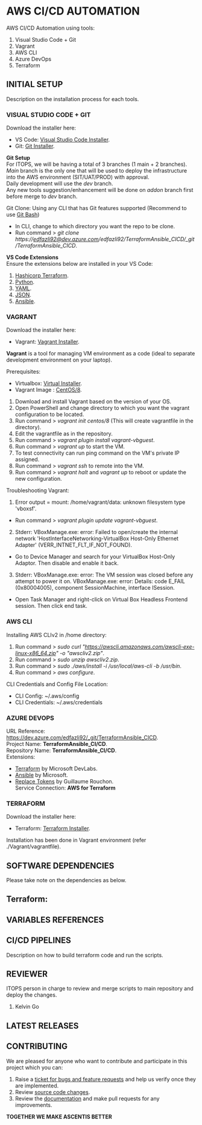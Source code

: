 # AWS CI/CD AUTOMATION 
AWS CI/CD Automation using tools:
1. Visual Studio Code + Git
2. Vagrant
3. AWS CLI
4. Azure DevOps
5. Terraform

## INITIAL SETUP
Description on the installation process for each tools.  
   
### VISUAL STUDIO CODE + GIT
Download the installer here:  
- VS Code: [Visual Studio Code Installer](https://code.visualstudio.com/).
- Git: [Git Installer](https://git-scm.com/).  
  
**Git Setup**  
For ITOPS, we will be having a total of 3 branches (1 main + 2 branches).  
*Main* branch is the only one that will be used to deploy the infrastructure into the AWS environment (SIT/UAT/PROD) with approval.  
Daily development will use the *dev* branch.  
Any new tools suggestion/enhancement will be done on *addon* branch first before merge to *dev* branch.  
  
Git Clone:
Using any CLI that has Git features supported (Recommend to use [Git Bash](https://git-scm.com/))  
- In CLI, change to which directory you want the repo to be clone.  
- Run command > *git clone https://edfazli92@dev.azure.com/edfazli92/TerraformAnsible_CICD/_git/TerraformAnsible_CICD*.  
  
**VS Code Extensions**  
Ensure the extensions below are installed in your VS Code:  
1. [Hashicorp Terraform](hashicorp.terraform).
2. [Python](ms-python.python).
3. [YAML](redhat.vscode-yaml).
4. [JSON](zainchen.json).
5. [Ansible](tomaciazek.ansible).
  
### VAGRANT
Download the installer here:  
- Vagrant: [Vagrant Installer](https://www.vagrantup.com/downloads).
  
**Vagrant** is a tool for managing VM environment as a code (ideal to separate development environment on your laptop).  
  
Prerequisites:  
- Virtualbox: [Virtual Installer](https://www.virtualbox.org/).  
- Vagrant Image : [CentOS/8](https://app.vagrantup.com/centos/boxes/8).  
  
1. Download and install Vagrant based on the version of your OS.  
2. Open PowerShell and change directory to which you want the vagrant configuration to be located.  
3. Run command > *vagrant init centos/8* (This will create vagrantfile in the directory).  
4. Edit the vagrantfile as in the repository.  
5. Run command > *vagrant plugin install vagrant-vbguest*.  
6. Run command > *vagrant up* to start the VM.  
7. To test connectivity can run ping command on the VM's private IP assigned.  
8. Run command > *vagrant ssh* to remote into the VM.  
9. Run command > *vagrant halt* and *vagrant up* to reboot or update the new configuration.  
  
Troubleshooting Vagrant:
1. Error output = mount: /home/vagrant/data: unknown filesystem type 'vboxsf'.  
- Run command > *vagrant plugin update vagrant-vbguest*.  
2. Stderr: VBoxManage.exe: error: Failed to open/create the internal network 'HostInterfaceNetworking-VirtualBox Host-Only Ethernet Adapter' (VERR_INTNET_FLT_IF_NOT_FOUND).  
- Go to Device Manager and search for your VirtualBox Host-Only Adaptor. Then disable and enable it back.  
3. Stderr: VBoxManage.exe: error: The VM session was closed before any attempt to power it on.
VBoxManage.exe: error: Details: code E_FAIL (0x80004005), component SessionMachine, interface ISession.  
- Open Task Manager and right-click on Virtual Box Headless Frontend session. Then click end task.  
  
### AWS CLI
Installing AWS CLIv2 in /home directory:
1. Run command > *sudo curl "https://awscli.amazonaws.com/awscli-exe-linux-x86_64.zip" -o "awscliv2.zip"*.  
2. Run command > *sudo unzip awscliv2.zip*.  
3. Run command > *sudo ./aws/install -i /usr/local/aws-cli -b /usr/bin*.  
4. Run command > *aws configure*.  
    
CLI Credentials and Config File Location:
- CLI Config: ~/.aws/config  
- CLI Credentials: ~/.aws/credentials  
  
### AZURE DEVOPS
URL Reference: https://dev.azure.com/edfazli92/_git/TerraformAnsible_CICD.  
Project Name: **TerraformAnsible_CI/CD**.  
Repository Name: **TerraformAnsible_CI/CD**.  
Extensions:  
- [Terraform](https://marketplace.visualstudio.com/items?itemName=ms-devlabs.custom-terraform-tasks) by Microsoft DevLabs.  
- [Ansible](https://marketplace.visualstudio.com/items?itemName=ms-vscs-rm.vss-services-ansible&targetId=f50bb806-12a5-4271-93c0-94a1fad3241a&utm_source=vstsproduct&utm_medium=ExtHubManageList) by Microsoft.  
- [Replace Tokens](https://marketplace.visualstudio.com/items?itemName=qetza.replacetokens&targetId=f50bb806-12a5-4271-93c0-94a1fad3241a&utm_source=vstsproduct&utm_medium=ExtHubManageList) by Guillaume Rouchon.  
Service Connection: **AWS for Terraform**  
  
### TERRAFORM  
Download the installer here:  
- Terraform: [Terraform Installer](https://www.terraform.io/downloads.html).  
  
Installation has been done in Vagrant environment (refer ./Vagrant/vagrantfile).   
  
## SOFTWARE DEPENDENCIES  
Please take note on the dependencies as below.  
  
Terraform:  
-  
  
## VARIABLES REFERENCES  
  
## CI/CD PIPELINES  
Description on how to build terraform code and run the scripts.  
  
## REVIEWER  
ITOPS person in charge to review and merge scripts to main repository and deploy the changes.  
1. Kelvin Go
  
## LATEST RELEASES  
  
## CONTRIBUTING  
We are pleased for anyone who want to contribute and participate in this project which you can:
1. Raise a [ticket for bugs and feature requests](URL) and help us verify once they are implemented. 
2. Review [source code changes](URL).
3. Review the [documentation](URL) and make pull requests for any improvements.  
  
**TOGETHER WE MAKE ASCENTIS BETTER**  
